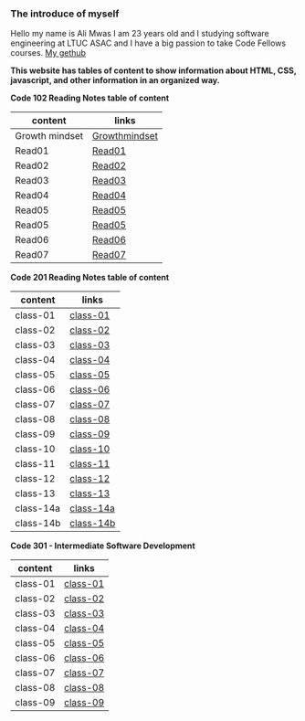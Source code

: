 ### The introduce of myself
Hello my name is Ali Mwas I am 23 years old and I studying software engineering at LTUC ASAC and I have a big passion to take Code Fellows courses. 
[My gethub](https://github.com/AliMwas)

**This website has tables of content to show information about HTML, CSS, javascript, and other information in an organized way.**


**Code 102 Reading Notes table of content**

| content     |     links   |
| ----------- | ----------- |
| Growth mindset      | [Growthmindset](https://alimwas.github.io/reading-notes/Growthmindset) |
| Read01   | [Read01](Read01)        |
| Read02   | [Read02](Read02)        |
| Read03   | [Read03](Read03)        |
| Read04   | [Read04](Read04)        |
| Read05   | [Read05](Read05)        |
| Read05   | [Read05](Read05)        |
| Read06   | [Read06](Read06)        |
| Read07   | [Read07](Read07)        |


**Code 201 Reading Notes table of content**

| content      |     links             |
| -----------  | -----------           |
|    class-01  |  [class-01](class-01) |
|    class-02  |  [class-02](class-02) |
|    class-03  |  [class-03](class-03) |
|    class-04  |  [class-04](class-04) |
|    class-05  |  [class-05](class-05) |
|    class-06  |  [class-06](class-06) |
|    class-07  |  [class-07](class-07) |
|    class-08  |  [class-08](class-08) |
|    class-09  |  [class-09](class-09) |
|    class-10  |  [class-10](class-10) |
|    class-11  |  [class-11](class-11) |
|    class-12  |  [class-12](class-12) |
|    class-13  |  [class-13](class-13) |
|    class-14a |  [class-14a](class-14a) |
|    class-14b |  [class-14b](class-14b) |


**Code 301 - Intermediate Software Development** 

| content      |     links             |
| -----------  | -----------           |
|    class-01  |  [class-01](301-class-01) |
|    class-02  |  [class-02](301-class-02) |
|    class-03  |  [class-03](301-class-03) |
|    class-04  |  [class-04](301-class-04) |
|    class-05  |  [class-05](301-class-05) |
|    class-06  |  [class-06](301-class-06) |
|    class-07  |  [class-07](301-class-07) |
|    class-08  |  [class-08](301-class-08) |
|    class-09  |  [class-09](301-class-09) |